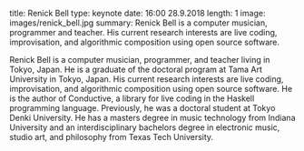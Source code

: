 title: Renick Bell
type: keynote
date: 16:00 28.9.2018
length: 1
image: images/renick_bell.jpg
summary: Renick Bell is a computer musician, programmer and teacher. His current research interests are live coding, improvisation, and algorithmic composition using open source software.

Renick Bell is a computer musician, programmer, and teacher living in Tokyo, Japan. He is a graduate of the doctoral program at Tama Art University in Tokyo, Japan. His current research interests are live coding, improvisation, and algorithmic composition using open source software. He is the author of Conductive, a library for live coding in the Haskell programming language. Previously, he was a doctoral student at Tokyo Denki University. He has a masters degree in music technology from Indiana University and an interdisciplinary bachelors degree in electronic music, studio art, and philosophy from Texas Tech University.
